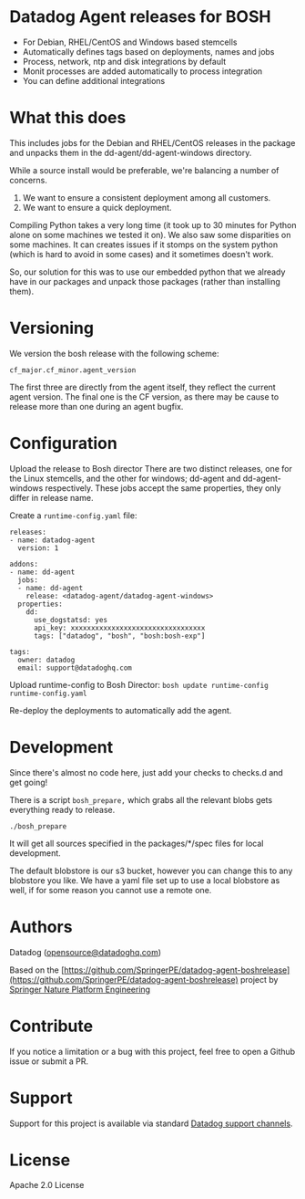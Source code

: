 # Datadog Agent releases for BOSH

* For Debian, RHEL/CentOS and Windows based stemcells
* Automatically defines tags based on deployments, names and jobs
* Process, network, ntp and disk integrations by default
* Monit processes are added automatically to process integration
* You can define additional integrations


# What this does

This includes jobs for the Debian and RHEL/CentOS releases in the package and unpacks them in the dd-agent/dd-agent-windows directory.

While a source install would be preferable, we're balancing a number of concerns.

1. We want to ensure a consistent deployment among all customers.
1. We want to ensure a quick deployment.

Compiling Python takes a very long time (it took up to 30 minutes for Python alone on some machines we tested it on).
We also saw some disparities on some machines. It can creates issues if it stomps on the system python (which is hard to avoid in some cases) and it sometimes doesn't work.

So, our solution for this was to use our embedded python that we already have in our packages and unpack those packages (rather than installing them).


# Versioning

We version the bosh release with the following scheme:

`cf_major.cf_minor.agent_version`

The first three are directly from the agent itself, they reflect the current agent version. The final one is the CF version, as there may be cause to release more than one during an agent bugfix.


# Configuration

Upload the release to Bosh director
There are two distinct releases, one for the Linux stemcells, and the other for windows; dd-agent and dd-agent-windows respectively. These jobs accept the same properties, they only differ in release name.

Create a `runtime-config.yaml` file:
```
releases:
- name: datadog-agent
  version: 1

addons:
- name: dd-agent
  jobs:
  - name: dd-agent
    release: <datadog-agent/datadog-agent-windows>
  properties:
    dd:
      use_dogstatsd: yes
      api_key: xxxxxxxxxxxxxxxxxxxxxxxxxxxxxxxxx
      tags: ["datadog", "bosh", "bosh:bosh-exp"]

tags:
  owner: datadog
  email: support@datadoghq.com
```

Upload runtime-config to Bosh Director: `bosh update runtime-config runtime-config.yaml`

Re-deploy the deployments to automatically add the agent.


# Development

Since there's almost no code here, just add your checks to checks.d and get going!

There is a script `bosh_prepare,` which grabs all the relevant blobs gets everything ready to release.
```
./bosh_prepare
```

It will get all sources specified in the packages/\*/spec files for local development.

The default blobstore is our s3 bucket, however you can change this to any blobstore you like. We have a yaml file set up to use a local blobstore as well, if for some reason you cannot use a remote one.


# Authors
Datadog (opensource@datadoghq.com)

Based on the [https://github.com/SpringerPE/datadog-agent-boshrelease](https://github.com/SpringerPE/datadog-agent-boshrelease) project by [Springer Nature Platform Engineering](https://github.com/SpringerPE/)

# Contribute

If you notice a limitation or a bug with this project, feel free to open a Github issue or submit a PR.

# Support

Support for this project is available via standard [Datadog support channels](http://docs.datadoghq.com/help/).

# License

Apache 2.0 License
